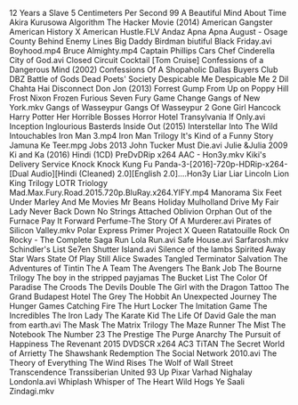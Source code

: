 12 Years a Slave
5 Centimeters Per Second
99
A Beautiful Mind
About Time
Akira Kurusowa
Algorithm The Hacker Movie (2014)
American Gangster
American History X
American Hustle.FLV
Andaz Apna Apna
August - Osage County
Behind Enemy Lines
Big Daddy
Birdman
biutiful
Black Friday.avi
Boyhood.mp4
Bruce Almighty.mp4
Captain Phillips
Cars
Chef
Cinderella
City of God.avi
Closed Circuit
Cocktail [Tom Cruise]
Confessions of a Dangerous Mind (2002)
Confessions Of A Shopaholic
Dallas Buyers Club
DBZ Battle of Gods
Dead Poets' Society
Despicable Me
Despicable Me 2
Dil Chahta Hai
Disconnect
Don Jon (2013)
Forrest Gump
From Up on Poppy Hill
Frost Nixon
Frozen
Furious Seven
Fury
Game Change
Gangs of New York.mkv
Gangs of Wasseypur
Gangs Of Wasseypur 2
Gone Girl
Hancock
Harry Potter
Her
Horrible Bosses
Horror
Hotel Transylvania
If Only.avi
Inception
Inglourious Basterds
Inside Out (2015)
Interstellar
Into The Wild
Intouchables
Iron Man 3.mp4
Iron Man Trilogy
It's Kind of a Funny Story
Jamuna Ke Teer.mpg
Jobs 2013
John Tucker Must Die.avi
Julie &Julia 2009
Ki and Ka (2016) Hindi (1CD) PreDvDRip x264 AAC - Hon3y.mkv
Kiki's Delivery Service
Knock Knock
Kung Fu Panda-3-[2016]-720p-HDRip-x264-[Dual Audio][Hindi (Cleaned) 2.0][English 2.0]....Hon3y
Liar Liar
Lincoln
Lion King Trilogy
LOTR Triology
Mad.Max.Fury.Road.2015.720p.BluRay.x264.YIFY.mp4
Manorama Six Feet Under
Marley And Me
Movies
Mr Beans Holiday
Mulholland Drive
My Fair Lady
Never Back Down
No Strings Attached
Oblivion
Orphan
Out of the Furnace
Pay It Forward
Perfume-The Story Of A Murderer.avi
Pirates of Silicon Valley.mkv
Polar Express
Primer
Project X
Queen
Ratatouille
Rock On
Rocky - The Complete Saga
Run Lola Run.avi
Safe House.avi
Sarfarosh.mkv
Schindler's List
Se7en
Shutter Island.avi
Silence of the lambs
Spirited Away
Star Wars
State Of Play
Still Alice
Swades
Tangled
Terminator Salvation
The Adventures of Tintin
The A Team
The Avengers
The Bank Job
The Bourne Trilogy
The boy in the stripped payjamas
The Bucket List
The Color Of Paradise
The Croods
The Devils Double
The Girl with the Dragon Tattoo
The Grand Budapest Hotel
The Grey
The Hobbit An Unexpected Journey
The Hunger Games Catching Fire
The Hurt Locker
The Imitation Game
The Incredibles
The Iron Lady
The Karate Kid
The Life Of David Gale
the man from earth.avi
The Mask
The Matrix Trilogy
The Maze Runner
The Mist
The Notebook
The Number 23
The Prestige
The Purge Anarchy
The Pursuit of Happiness
The Revenant 2015 DVDSCR x264 AC3 TiTAN
The Secret World of Arrietty
The Shawshank Redemption
The Social Network 2010.avi
The Theory of Everything
The Wind Rises
The Wolf of Wall Street
Transcendence
Transsiberian
United 93
Up Pixar
Varhad Nighalay Londonla.avi
Whiplash
Whisper of The Heart
Wild Hogs
Ye Saali Zindagi.mkv

